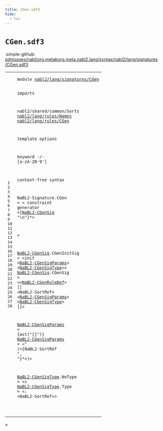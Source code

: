 ```yaml
---
title: CGen.sdf3
hide:
  - toc
---
```


# `CGen.sdf3`

:simple-github: [pdmosses/nabl/org.metaborg.meta.nabl2.lang/syntax/nabl2/lang/signatures/CGen.sdf3]

[pdmosses/nabl/org.metaborg.meta.nabl2.lang/syntax/nabl2/lang/signatures/CGen.sdf3]: https://github.com/pdmosses/nabl/blob/master/org.metaborg.meta.nabl2.lang/syntax/nabl2/lang/signatures/CGen.sdf3 "The source file on GitHub"

<div class="sdf3"><table class="highlighttable"><tbody><tr><td class="linenos"><div class="linenodiv"><pre><span></span>1
2
3
4
5
6
7
8
9
10
11
12
13
14
15
16
17
18
19
20
21
22
23
24
25
26
27
28
</pre></div></td>
<td class="code"><pre><code><span class="keyword">module</span> <a href="../Signature.sdf3/#nabl2/lang/signatures/CGen_5_3" id="nabl2/lang/signatures/CGen_1_8" title="Referenced at ../Signature.sdf3 line 5">nabl2/lang/signatures/CGen</a>

<span class="keyword">imports</span>

  <span title="External reference">nabl2/shared/common/Sorts</span>
  <a href="../../rules/Names.sdf3/#nabl2/lang/rules/Names_1_8" id="nabl2/lang/rules/Names_6_3" title="Defined at ../../rules/Names.sdf3 line 1">nabl2/lang/rules/Names</a>
  <a href="../../rules/CGen.sdf3/#nabl2/lang/rules/CGen_1_8" id="nabl2/lang/rules/CGen_7_3" title="Defined at ../../rules/CGen.sdf3 line 1">nabl2/lang/rules/CGen</a>

<span class="keyword">template options</span>

  <span class="keyword">keyword</span> -/- [<span class="cons_Regular">a</span>-<span class="cons_Regular">z</span><span class="cons_Regular">A</span>-<span class="cons_Regular">Z</span><span class="cons_Regular">0</span>-<span class="cons_Regular">9</span>\']

<span class="keyword">context-free syntax</span>

  <span id="NaBL2-Signature_15_3" title="Not referenced">NaBL2-Signature</span>.<span class="cons_Constructor"><span id="CGen_15_19" title="Not referenced">CGen</span></span> = &lt;
    <span class="cons_String">constraint</span> <span class="cons_String">generator</span>
      &lt;{<a href="#NaBL2-CGenSig_21_3" id="NaBL2-CGenSig_17_9" title="Defined at line 21, 22">NaBL2-CGenSig</a> <span class="cons_Lit">"\n"</span>}*&gt;

  &gt;

  <a href="#NaBL2-CGenSig_17_9" id="NaBL2-CGenSig_21_3" title="Referenced at line 17">NaBL2-CGenSig</a>.<span class="cons_Constructor"><span id="CGenInitSig_21_17" title="Not referenced">CGenInitSig</span></span> = &lt;<span class="cons_String">init</span> &lt;<a href="#NaBL2-CGenSigParams_24_3" id="NaBL2-CGenSigParams_21_38" title="Defined at line 24, 25">NaBL2-CGenSigParams</a>&gt; &lt;<a href="#NaBL2-CGenSigType_27_3" id="NaBL2-CGenSigType_21_60" title="Defined at line 27, 28">NaBL2-CGenSigType</a>&gt;&gt;
  <a href="#NaBL2-CGenSig_17_9" id="NaBL2-CGenSig_22_3" title="Referenced at line 17">NaBL2-CGenSig</a>.<span class="cons_Constructor"><span id="CGenSig_22_17" title="Not referenced">CGenSig</span></span>     = &lt;&lt;<a href="../../rules/Names.sdf3/#NaBL2-CGenRuleDef_14_3" id="NaBL2-CGenRuleDef_22_33" title="Defined at ../../rules/Names.sdf3 line 14, 15, 16, 17">NaBL2-CGenRuleDef</a>&gt; <span class="cons_String">[[</span> &lt;<span title="External reference">NaBL2-SortRef</span>&gt; &lt;<a href="#NaBL2-CGenSigParams_24_3" id="NaBL2-CGenSigParams_22_72" title="Defined at line 24, 25">NaBL2-CGenSigParams</a>&gt; &lt;<a href="#NaBL2-CGenSigType_27_3" id="NaBL2-CGenSigType_22_94" title="Defined at line 27, 28">NaBL2-CGenSigType</a>&gt; <span class="cons_String">]]</span>&gt;
 
  <a href="#NaBL2-CGenSigParams_21_38" id="NaBL2-CGenSigParams_24_3" title="Referenced at line 21, 22">NaBL2-CGenSigParams</a>   =                               {<span class="cons_Unquoted">ast</span>(<span class="cons_Quoted">"[]"</span>)}
  <a href="#NaBL2-CGenSigParams_21_38" id="NaBL2-CGenSigParams_25_3" title="Referenced at line 21, 22">NaBL2-CGenSigParams</a>   = &lt;<span class="cons_String">^</span> <span class="cons_String">(</span>&lt;{<span title="External reference">NaBL2-SortRef</span> <span class="cons_Lit">", "</span>}*&gt;<span class="cons_String">)</span>&gt;

  <a href="#NaBL2-CGenSigType_21_60" id="NaBL2-CGenSigType_27_3" title="Referenced at line 21, 22">NaBL2-CGenSigType</a>.<span class="cons_Constructor"><span id="NoType_27_21" title="Not referenced">NoType</span></span> = &lt;&gt;
  <a href="#NaBL2-CGenSigType_21_60" id="NaBL2-CGenSigType_28_3" title="Referenced at line 21, 22">NaBL2-CGenSigType</a>.<span class="cons_Constructor"><span id="Type_28_21" title="Not referenced">Type</span></span>   = &lt;<span class="cons_String">:</span> &lt;<span title="External reference">NaBL2-SortRef</span>&gt;&gt;

</code></pre></td></tr></tbody></table></div>

<div id="modal">
  <div id="modal-content">
    <span id="modal-close">&times;</span>
    <h2 id="modal-h2"></h2>
    <p  id="modal-p"></p>
    <ul id="modal-ul"></ul>
  </div>
</div>
